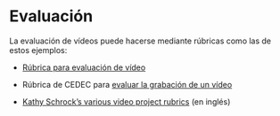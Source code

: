 # Evaluación

La evaluación de vídeos puede hacerse mediante rúbricas como las de estos ejemplos:

*   [Rúbrica para evaluación de vídeo](https://eduinnovaciones.files.wordpress.com/2015/04/rubrica-video.pdf)

*   Rúbrica de CEDEC para [evaluar la grabación de un vídeo](https://www.slideshare.net/cedecite/rbrica-de-la-grabacin-de-un-vdeo)
*   [Kathy Schrock’s various video project rubrics](http://www.powayusd.com/projects/edtechcentral/DigitalStorytelling/PDFs/RubricList.pdf) (en inglés)